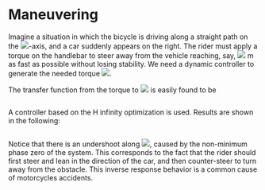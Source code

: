 # Maneuvering
Imagine a situation in which the bicycle is driving along a straight path on the <img src="https://render.githubusercontent.com/render/math?math=\xi">-axis, and a car suddenly appears on the right. The rider must apply a torque on the handlebar to steer away from the vehicle reaching, say, <img src="https://render.githubusercontent.com/render/math?math=\eta = 2"> m as fast as possible without losing stability. We need a dynamic controller to generate the needed torque <img src="https://render.githubusercontent.com/render/math?math=T">.

The transfer function from the torque to <img src="https://render.githubusercontent.com/render/math?math=\eta"> is easily found to be

<p align="center"> <img src=""> </p>

A controller based on the H infinity optimization is used. Results are shown in the following:

<p align="center"> <img src=""> </p>

Notice that there is an undershoot along <img src="https://render.githubusercontent.com/render/math?math=\eta">, caused by the non-minimum phase zero of the system. This corresponds to the fact that the rider should first steer and lean in the direction of the car, and then counter-steer to turn away from the obstacle. This inverse response behavior is a common cause of motorcycles accidents.

